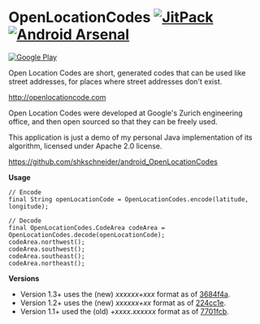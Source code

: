 OpenLocationCodes [![JitPack](https://img.shields.io/github/tag/shkschneider/android_OpenLocationCodes.svg?label=JitPack)](https://jitpack.io/#shkschneider/android_OpenLocationCodes/1.3.2) [![Android Arsenal](https://img.shields.io/badge/Android%20Arsenal-OpenLocationCodes-brightgreen.svg?style=flat)](http://android-arsenal.com/details/3/1607)
=================

[![Google Play](https://developer.android.com/images/brand/en_generic_rgb_wo_45.png)](https://play.google.com/store/apps/details?id=me.shkschneider.openlocationcodes.demo)

Open Location Codes are short, generated codes that can be used like street addresses, for places where street addresses don't exist.

http://openlocationcode.com

Open Location Codes were developed at Google's Zurich engineering office, and then open sourced so that they can be freely used.

This application is just a demo of my personal Java implementation of its algorithm, licensed under Apache 2.0 license.

https://github.com/shkschneider/android_OpenLocationCodes

**Usage**

    // Encode
    final String openLocationCode = OpenLocationCodes.encode(latitude, longitude);

    // Decode
    final OpenLocationCodes.CodeArea codeArea = OpenLocationCodes.decode(openLocationCode);
    codeArea.northwest();
    codeArea.southwest();
    codeArea.southeast();
    codeArea.northeast();

**Versions**

- Version 1.3+ uses the (new) *xxxxxx+xxx* format as of [3684f4a](https://github.com/google/open-location-code/commit/3684f4a8cdabdffcfbcc9a9ea039d417c716f211).
- Version 1.2+ uses the (new) *xxxxxx+xx* format as of [224cc1e](https://github.com/google/open-location-code/commit/224cc1ef2d60214669896279c4fcafc6eecc739a).
- Version 1.1+ used the (old) *+xxxx.xxxxxx* format as of [7701fcb](https://github.com/google/open-location-code/commit/7701fcbf65c5b6143495de05eeffc5e417751e0c).
